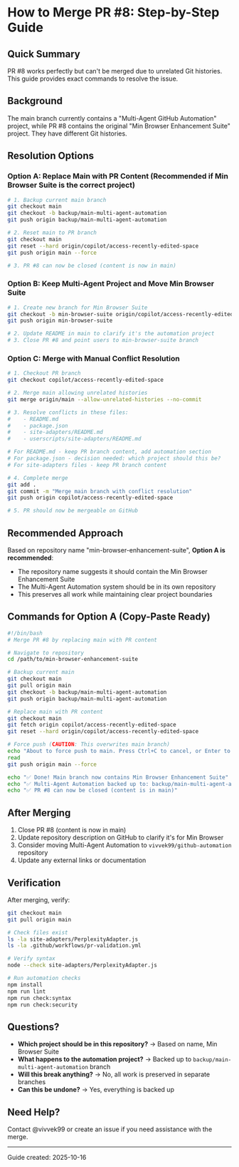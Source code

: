 # How to Merge PR #8: Step-by-Step Guide

## Quick Summary
PR #8 works perfectly but can't be merged due to unrelated Git histories. This guide provides exact commands to resolve the issue.

## Background
The main branch currently contains a "Multi-Agent GitHub Automation" project, while PR #8 contains the original "Min Browser Enhancement Suite" project. They have different Git histories.

## Resolution Options

### Option A: Replace Main with PR Content (Recommended if Min Browser Suite is the correct project)

```bash
# 1. Backup current main branch
git checkout main
git checkout -b backup/main-multi-agent-automation
git push origin backup/main-multi-agent-automation

# 2. Reset main to PR branch
git checkout main
git reset --hard origin/copilot/access-recently-edited-space
git push origin main --force

# 3. PR #8 can now be closed (content is now in main)
```

### Option B: Keep Multi-Agent Project and Move Min Browser Suite

```bash
# 1. Create new branch for Min Browser Suite
git checkout -b min-browser-suite origin/copilot/access-recently-edited-space
git push origin min-browser-suite

# 2. Update README in main to clarify it's the automation project
# 3. Close PR #8 and point users to min-browser-suite branch
```

### Option C: Merge with Manual Conflict Resolution

```bash
# 1. Checkout PR branch
git checkout copilot/access-recently-edited-space

# 2. Merge main allowing unrelated histories
git merge origin/main --allow-unrelated-histories --no-commit

# 3. Resolve conflicts in these files:
#    - README.md
#    - package.json
#    - site-adapters/README.md
#    - userscripts/site-adapters/README.md

# For README.md - keep PR branch content, add automation section
# For package.json - decision needed: which project should this be?
# For site-adapters files - keep PR branch content

# 4. Complete merge
git add .
git commit -m "Merge main branch with conflict resolution"
git push origin copilot/access-recently-edited-space

# 5. PR should now be mergeable on GitHub
```

## Recommended Approach

Based on repository name "min-browser-enhancement-suite", **Option A is recommended**:
- The repository name suggests it should contain the Min Browser Enhancement Suite
- The Multi-Agent Automation system should be in its own repository
- This preserves all work while maintaining clear project boundaries

## Commands for Option A (Copy-Paste Ready)

```bash
#!/bin/bash
# Merge PR #8 by replacing main with PR content

# Navigate to repository
cd /path/to/min-browser-enhancement-suite

# Backup current main
git checkout main
git pull origin main
git checkout -b backup/main-multi-agent-automation
git push origin backup/main-multi-agent-automation

# Replace main with PR content
git checkout main
git fetch origin copilot/access-recently-edited-space
git reset --hard origin/copilot/access-recently-edited-space

# Force push (CAUTION: This overwrites main branch)
echo "About to force push to main. Press Ctrl+C to cancel, or Enter to continue..."
read
git push origin main --force

echo "✅ Done! Main branch now contains Min Browser Enhancement Suite"
echo "✅ Multi-Agent Automation backed up to: backup/main-multi-agent-automation"
echo "✅ PR #8 can now be closed (content is in main)"
```

## After Merging

1. Close PR #8 (content is now in main)
2. Update repository description on GitHub to clarify it's for Min Browser
3. Consider moving Multi-Agent Automation to `vivvek99/github-automation` repository
4. Update any external links or documentation

## Verification

After merging, verify:
```bash
git checkout main
git pull origin main

# Check files exist
ls -la site-adapters/PerplexityAdapter.js
ls -la .github/workflows/pr-validation.yml

# Verify syntax
node --check site-adapters/PerplexityAdapter.js

# Run automation checks
npm install
npm run lint
npm run check:syntax
npm run check:security
```

## Questions?

- **Which project should be in this repository?** → Based on name, Min Browser Suite
- **What happens to the automation project?** → Backed up to `backup/main-multi-agent-automation` branch
- **Will this break anything?** → No, all work is preserved in separate branches
- **Can this be undone?** → Yes, everything is backed up

## Need Help?

Contact @vivvek99 or create an issue if you need assistance with the merge.

---
Guide created: 2025-10-16
